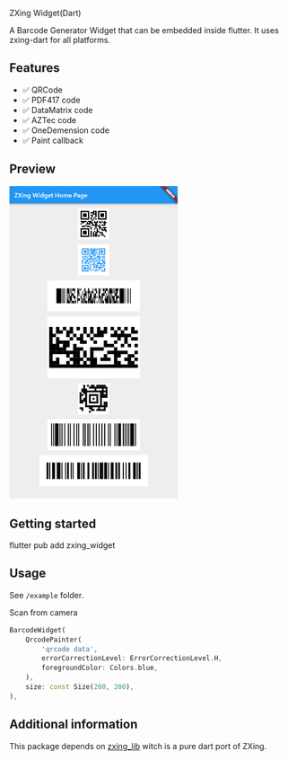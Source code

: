 ZXing Widget(Dart)


A Barcode Generator Widget that can be embedded inside flutter. It uses zxing-dart for all platforms.

## Features

- ✅ QRCode
- ✅ PDF417 code
- ✅ DataMatrix code
- ✅ AZTec code
- ✅ OneDemension code
- ✅ Paint callback

## Preview

<img src="preview/codes.png" width="300" alt="Code Generator Preview"/>

## Getting started

flutter pub add zxing_widget

## Usage

See `/example` folder.

Scan from camera
```dart
BarcodeWidget(
    QrcodePainter(
        'qrcode data',
        errorCorrectionLevel: ErrorCorrectionLevel.H,
        foregroundColor: Colors.blue,
    ),
    size: const Size(200, 200),
),
```

## Additional information

This package depends on [zxing_lib](https://pub.flutter-io.cn/packages/zxing_lib) witch is a pure dart port of ZXing.
